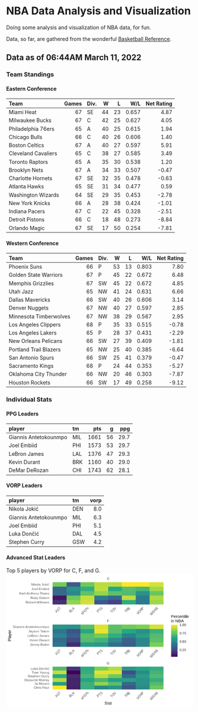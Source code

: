 # NBA Data Analysis and Visualization

Doing some analysis and visualization of NBA data, for fun.

Data, so far, are gathered from the wonderful [Basketball
Reference](https://www.basketball-reference.com/).

## Data as of 06:44AM March 11, 2022

### Team Standings

#### Eastern Conference

| Team                | Games | Div. |  W |  L |   W/L | Net Rating |
| :------------------ | ----: | :--- | -: | -: | ----: | ---------: |
| Miami Heat          |    67 | SE   | 44 | 23 | 0.657 |       4.87 |
| Milwaukee Bucks     |    67 | C    | 42 | 25 | 0.627 |       4.05 |
| Philadelphia 76ers  |    65 | A    | 40 | 25 | 0.615 |       1.94 |
| Chicago Bulls       |    66 | C    | 40 | 26 | 0.606 |       1.40 |
| Boston Celtics      |    67 | A    | 40 | 27 | 0.597 |       5.91 |
| Cleveland Cavaliers |    65 | C    | 38 | 27 | 0.585 |       3.49 |
| Toronto Raptors     |    65 | A    | 35 | 30 | 0.538 |       1.20 |
| Brooklyn Nets       |    67 | A    | 34 | 33 | 0.507 |     \-0.47 |
| Charlotte Hornets   |    67 | SE   | 32 | 35 | 0.478 |     \-0.63 |
| Atlanta Hawks       |    65 | SE   | 31 | 34 | 0.477 |       0.59 |
| Washington Wizards  |    64 | SE   | 29 | 35 | 0.453 |     \-2.78 |
| New York Knicks     |    66 | A    | 28 | 38 | 0.424 |     \-1.01 |
| Indiana Pacers      |    67 | C    | 22 | 45 | 0.328 |     \-2.51 |
| Detroit Pistons     |    66 | C    | 18 | 48 | 0.273 |     \-8.84 |
| Orlando Magic       |    67 | SE   | 17 | 50 | 0.254 |     \-7.81 |

#### Western Conference

| Team                   | Games | Div. |  W |  L |   W/L | Net Rating |
| :--------------------- | ----: | :--- | -: | -: | ----: | ---------: |
| Phoenix Suns           |    66 | P    | 53 | 13 | 0.803 |       7.80 |
| Golden State Warriors  |    67 | P    | 45 | 22 | 0.672 |       6.48 |
| Memphis Grizzlies      |    67 | SW   | 45 | 22 | 0.672 |       4.85 |
| Utah Jazz              |    65 | NW   | 41 | 24 | 0.631 |       6.66 |
| Dallas Mavericks       |    66 | SW   | 40 | 26 | 0.606 |       3.14 |
| Denver Nuggets         |    67 | NW   | 40 | 27 | 0.597 |       2.85 |
| Minnesota Timberwolves |    67 | NW   | 38 | 29 | 0.567 |       2.95 |
| Los Angeles Clippers   |    68 | P    | 35 | 33 | 0.515 |     \-0.78 |
| Los Angeles Lakers     |    65 | P    | 28 | 37 | 0.431 |     \-2.29 |
| New Orleans Pelicans   |    66 | SW   | 27 | 39 | 0.409 |     \-1.81 |
| Portland Trail Blazers |    65 | NW   | 25 | 40 | 0.385 |     \-6.64 |
| San Antonio Spurs      |    66 | SW   | 25 | 41 | 0.379 |     \-0.47 |
| Sacramento Kings       |    68 | P    | 24 | 44 | 0.353 |     \-5.27 |
| Oklahoma City Thunder  |    66 | NW   | 20 | 46 | 0.303 |     \-7.87 |
| Houston Rockets        |    66 | SW   | 17 | 49 | 0.258 |     \-9.12 |

### Individual Stats

#### PPG Leaders

| player                | tm  |  pts |  g |  ppg |
| :-------------------- | :-- | ---: | -: | ---: |
| Giannis Antetokounmpo | MIL | 1661 | 56 | 29.7 |
| Joel Embiid           | PHI | 1573 | 53 | 29.7 |
| LeBron James          | LAL | 1376 | 47 | 29.3 |
| Kevin Durant          | BRK | 1160 | 40 | 29.0 |
| DeMar DeRozan         | CHI | 1743 | 62 | 28.1 |

#### VORP Leaders

| player                | tm  | vorp |
| :-------------------- | :-- | ---: |
| Nikola Jokić          | DEN |  8.0 |
| Giannis Antetokounmpo | MIL |  6.3 |
| Joel Embiid           | PHI |  5.1 |
| Luka Dončić           | DAL |  4.5 |
| Stephen Curry         | GSW |  4.2 |

#### Advanced Stat Leaders

Top 5 players by VORP for C, F, and G.
![](README_files/figure-gfm/README-unnamed-chunk-7-1.png)<!-- -->
